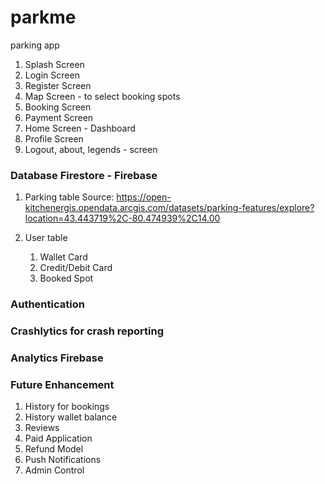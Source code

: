 # parkme
parking app

1. Splash Screen
2. Login Screen
3. Register Screen
4. Map Screen - to select booking spots
5. Booking Screen
6. Payment Screen
7. Home Screen - Dashboard
8. Profile Screen
9. Logout, about, legends - screen

### Database Firestore - Firebase

1. Parking table 
   Source:  https://open-kitchenergis.opendata.arcgis.com/datasets/parking-features/explore?location=43.443719%2C-80.474939%2C14.00

2. User table
   1. Wallet Card
   2. Credit/Debit Card
   3. Booked Spot

### Authentication 
### Crashlytics for crash reporting
### Analytics Firebase


### Future Enhancement

1. History for bookings
2. History wallet balance
3. Reviews
4. Paid Application
5. Refund Model
6. Push Notifications
7. Admin Control

